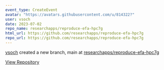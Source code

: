 ```yaml
---
event_type: CreateEvent
avatar: "https://avatars.githubusercontent.com/u/814322?"
user: vsoch
date: 2023-07-02
repo_name: researchapps/reproduce-efa-hpc7g
html_url: https://github.com/researchapps/reproduce-efa-hpc7g
repo_url: https://github.com/researchapps/reproduce-efa-hpc7g
---
```


<a href='https://github.com/vsoch' target='_blank'>vsoch</a> created a new branch, main at <a href='https://github.com/researchapps/reproduce-efa-hpc7g' target='_blank'>researchapps/reproduce-efa-hpc7g</a>

<a href='https://github.com/researchapps/reproduce-efa-hpc7g' target='_blank'>View Repository</a>